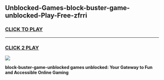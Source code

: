 
## Unblocked-Games-block-buster-game-unblocked-Play-Free-zfrri
<h3>
<a href="https://premium76.site?title=block-buster-game-unblocked&ref=18A1">CLICK TO PLAY</a></h3>
<hr>

<h3>
<a href="https://premium76.site?title=block-buster-game-unblocked&ref=18A1">CLICK 2 PLAY</a>
  
</h3>

<a href="https://premium76.site?title=block-buster-game-unblocked&ref=18A1"><img src="https://clearcache.store/games.png"></a>


**block-buster-game-unblocked games unblocked: Your Gateway to Fun and Accessible Online Gaming**
